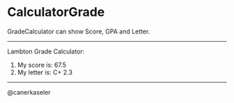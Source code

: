 # CalculatorGrade
GradeCalculator can show Score, GPA and Letter.

***********************
Lambton Grade Calculator:
1) My score is: 67.5
2) My letter is: C+ 2.3
***********************
@canerkaseler
